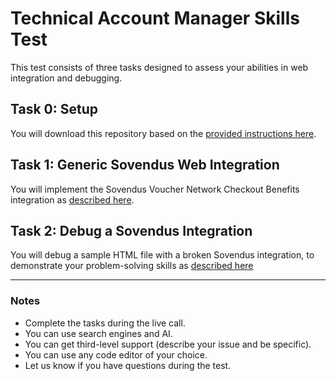# Technical Account Manager Skills Test

This test consists of three tasks designed to assess your abilities in web integration and debugging.

## Task 0: Setup

You will download this repository based on the [provided instructions here](Task0/readme.md).

## Task 1: Generic Sovendus Web Integration

You will implement the Sovendus Voucher Network Checkout Benefits integration as [described here](Task1/readme.md).

## Task 2: Debug a Sovendus Integration

You will debug a sample HTML file with a broken Sovendus integration, to demonstrate your problem-solving skills as [described here](Task2/readme.md)

---

### Notes

- Complete the tasks during the live call.
- You can use search engines and AI.
- You can get third-level support (describe your issue and be specific).
- You can use any code editor of your choice.
- Let us know if you have questions during the test.
